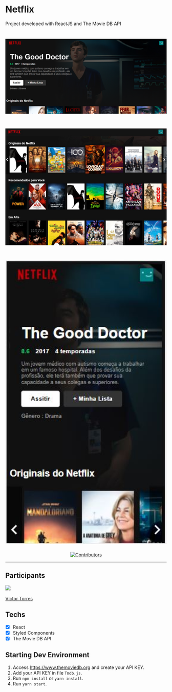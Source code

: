 # Netflix
Project developed with ReactJS and The Movie DB API

<h1 align="center" >  
  <img src="/readme-assets/Screenshot_1.png" width="600"/>
</h1>
<h1 align="center" >  
  <img src="/readme-assets/Screenshot_2.png" width="600"/>
</h1>
<h1 align="center" >  
  <img src="/readme-assets/Screenshot_3.png" width="600"/>
</h1>

<p align="center">
  <a href="https://github.com/vtorres96/react-netflix-clone/graphs/contributors">
    <img src="https://img.shields.io/github/contributors/rocketseat-content/youtube-clone-twitch-app?color=%236633cc&logoColor=%236633cc&style=flat" alt="Contributors">
  </a>
</p>

<hr>

## Participants

[<img src="https://avatars3.githubusercontent.com/u/40577101?s=460&v=4" width="75px;"/>](https://github.com/vtorres96)

[Victor Torres](https://github.com/vtorres96)

## Techs

- [x] React
- [x] Styled Components
- [x] The Movie DB API

## Starting Dev Environment
1. Access https://www.themoviedb.org and create your API KEY.<br/>
2. Add your API KEY in file `Tmdb.js`.<br/>
2. Run `npm install` or `yarn install`.<br/>
4. Run `yarn start`.<br/>
